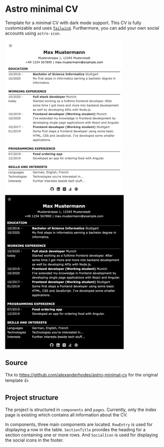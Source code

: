 # Astro minimal CV

Template for a minimal CV with dark mode support. This CV is fully customizable and uses [`Tailwind`](https://tailwindcss.com). Furthermore, you can add your own social accounts using `astro-icon`.

<img src="./resources/light-mode-cv.png" height="500px" style="margin-right: 32px" />
<img src="./resources/dark-mode-cv.png" height="500px" />

## Source

Thx to https://github.com/alexanderhodes/astro-minimal-cv for the original template 👍

## Project structure

The project is structured in `components` and `pages`. Currently, only the index page is existing which contains all information about the CV.

In components, three main components are located. `RowEntry` is used for displaying a row in the table. `SectionTitle` provides the heading for a section containing one or more rows. And `SocialIcon` is used for displaying the social icons in the footer.
